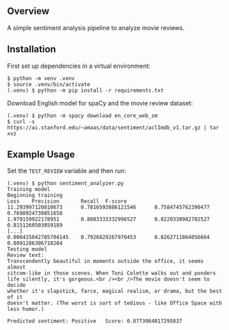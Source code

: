 ## Overview

A simple sentiment analysis pipeline to analyze movie reviews.

## Installation

First set up dependencies in a virtual environment:

```shell
$ python -m venv .venv
$ source .venv/bin/activate
(.venv) $ python -m pip install -r requirements.txt
```

Download English model for spaCy and the movie review dataset:

```shell
(.venv) $ python -m spacy download en_core_web_sm
$ curl -s https://ai.stanford.edu/~amaas/data/sentiment/aclImdb_v1.tar.gz | tar xvz
```

## Example Usage

Set the `TEST_REVIEW` variable and then run:

```shell
(.venv) $ python sentiment_analyzer.py
Training model
Beginning training
Loss    Precision       Recall  F-score
11.293997120810673      0.7816593886121546      0.7584745762390477      0.7698924730851658
1.979159922178951       0.8083333332996527      0.8220338982702527      0.8151260503859189
[...]
0.000415042785704145    0.7926829267970453      0.8262711864056664      0.8091286306718204
Testing model
Review text:
Transcendently beautiful in moments outside the office, it seems almost
sitcom-like in those scenes. When Toni Colette walks out and ponders
life silently, it's gorgeous.<br /><br />The movie doesn't seem to decide
whether it's slapstick, farce, magical realism, or drama, but the best of it
doesn't matter. (The worst is sort of tedious - like Office Space with less humor.)

Predicted sentiment: Positive   Score: 0.8773064017295837
```
